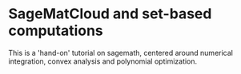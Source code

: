 # SageMatCloud and set-based computations
This is a 'hand-on' tutorial on sagemath, centered around numerical integration, convex analysis and polynomial optimization.

